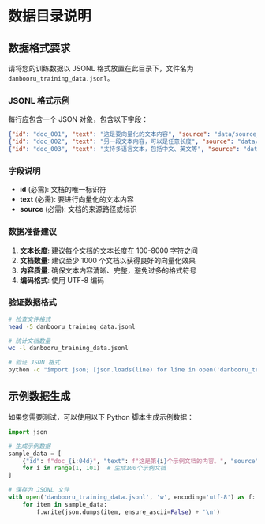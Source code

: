 # 数据目录说明

## 数据格式要求

请将您的训练数据以 JSONL 格式放置在此目录下，文件名为 `danbooru_training_data.jsonl`。

### JSONL 格式示例

每行应包含一个 JSON 对象，包含以下字段：

```json
{"id": "doc_001", "text": "这是要向量化的文本内容", "source": "data/source_file.txt"}
{"id": "doc_002", "text": "另一段文本内容，可以是任意长度", "source": "data/another_file.txt"}
{"id": "doc_003", "text": "支持多语言文本，包括中文、英文等", "source": "data/multilingual.txt"}
```

### 字段说明

- **id** (必需): 文档的唯一标识符
- **text** (必需): 要进行向量化的文本内容
- **source** (必需): 文档的来源路径或标识

### 数据准备建议

1. **文本长度**: 建议每个文档的文本长度在 100-8000 字符之间
2. **文档数量**: 建议至少 1000 个文档以获得良好的向量化效果
3. **内容质量**: 确保文本内容清晰、完整，避免过多的格式符号
4. **编码格式**: 使用 UTF-8 编码

### 验证数据格式

```bash
# 检查文件格式
head -5 danbooru_training_data.jsonl

# 统计文档数量
wc -l danbooru_training_data.jsonl

# 验证 JSON 格式
python -c "import json; [json.loads(line) for line in open('danbooru_training_data.jsonl')]"
```

## 示例数据生成

如果您需要测试，可以使用以下 Python 脚本生成示例数据：

```python
import json

# 生成示例数据
sample_data = [
    {"id": f"doc_{i:04d}", "text": f"这是第{i}个示例文档的内容。", "source": f"sample_{i}.txt"}
    for i in range(1, 101)  # 生成100个示例文档
]

# 保存为 JSONL 文件
with open('danbooru_training_data.jsonl', 'w', encoding='utf-8') as f:
    for item in sample_data:
        f.write(json.dumps(item, ensure_ascii=False) + '\n')
```
